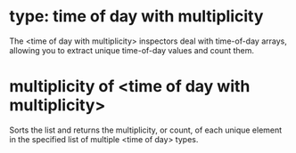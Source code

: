 # type: time of day with multiplicity

The &lt;time of day with multiplicity&gt; inspectors deal with time-of-day arrays, allowing you to extract unique time-of-day values and count them.

# multiplicity of &lt;time of day with multiplicity&gt;

Sorts the list and returns the multiplicity, or count, of each unique element in the specified list of multiple &lt;time of day&gt; types.

